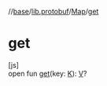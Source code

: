 //[base](../../../index.md)/[lib.protobuf](../index.md)/[Map](index.md)/[get](get.md)

# get

[js]\
open fun [get](get.md)(key: [K](index.md)): [V](index.md)?
